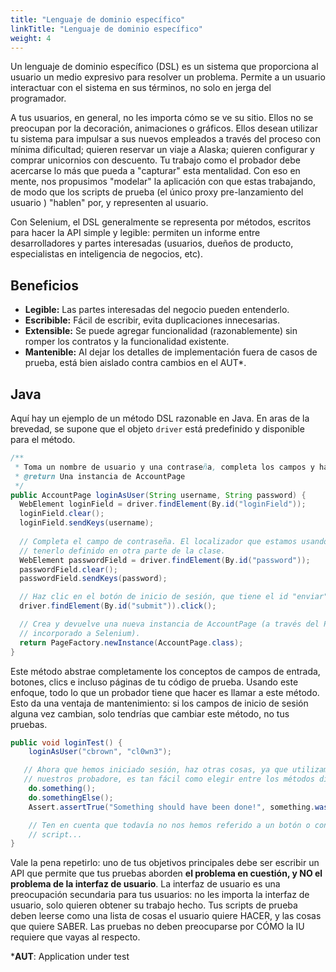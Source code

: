```yaml
---
title: "Lenguaje de dominio específico"
linkTitle: "Lenguaje de dominio específico"
weight: 4
---
```


Un lenguaje de dominio específico (DSL) es un sistema que 
proporciona al usuario un medio expresivo para resolver un 
problema. Permite a un usuario interactuar con el sistema en sus 
términos, no solo en jerga del programador. 

A tus usuarios, en general, no les importa cómo se ve su sitio. 
Ellos no se preocupan por la decoración, animaciones o gráficos. 
Ellos desean utilizar tu sistema para impulsar a sus nuevos 
empleados a través del proceso con mínima dificultad; quieren 
reservar un viaje a Alaska; quieren configurar y comprar 
unicornios con descuento. Tu trabajo como el probador debe 
acercarse lo más que pueda a "capturar" esta mentalidad. Con eso 
en mente, nos propusimos "modelar" la aplicación con que 
estas trabajando, de modo que los scripts de prueba (el único 
proxy pre-lanzamiento del usuario ) "hablen"  por, y representen al 
usuario. 

Con Selenium, el DSL generalmente se representa por métodos, 
escritos para hacer la API simple y legible: permiten un informe 
entre desarrolladores y partes interesadas (usuarios, dueños
de producto, especialistas en inteligencia de negocios, etc).

## Beneficios

* **Legible:** Las partes interesadas del negocio pueden entenderlo.
* **Escribible:** Fácil de escribir, evita duplicaciones innecesarias.
* **Extensible:** Se puede agregar funcionalidad (razonablemente) 
sin romper los contratos y la funcionalidad existente.
* **Mantenible:** Al dejar los detalles de implementación fuera de 
casos de prueba, está bien aislado contra cambios en el AUT*.


## Java

Aquí hay un ejemplo de un método DSL razonable en Java.
En aras de la brevedad, se supone que el objeto `driver` está predefinido
y disponible para el método.

```java
/**
 * Toma un nombre de usuario y una contraseña, completa los campos y hace clic en "iniciar sesión".
 * @return Una instancia de AccountPage
 */
public AccountPage loginAsUser(String username, String password) {
  WebElement loginField = driver.findElement(By.id("loginField"));
  loginField.clear();
  loginField.sendKeys(username);
  
  // Completa el campo de contraseña. El localizador que estamos usando es "By.id", y deberíamos
  // tenerlo definido en otra parte de la clase.
  WebElement passwordField = driver.findElement(By.id("password"));
  passwordField.clear();
  passwordField.sendKeys(password);

  // Haz clic en el botón de inicio de sesión, que tiene el id "enviar".
  driver.findElement(By.id("submit")).click();

  // Crea y devuelve una nueva instancia de AccountPage (a través del PageFactory
  // incorporado a Selenium).
  return PageFactory.newInstance(AccountPage.class);
}
```

Este método abstrae completamente los conceptos de campos de entrada,
botones, clics e incluso páginas de tu código de prueba. Usando este
enfoque, todo lo que un probador tiene que hacer es llamar a este método. 
Esto da una ventaja de mantenimiento: si los campos de inicio de sesión 
alguna vez cambian, solo tendrías que cambiar este método, no tus pruebas.

```java
public void loginTest() {
    loginAsUser("cbrown", "cl0wn3");

   // Ahora que hemos iniciado sesión, haz otras cosas, ya que utilizamos un DSL para admitir
   // nuestros probadore, es tan fácil como elegir entre los métodos disponibles.
    do.something();
    do.somethingElse();
    Assert.assertTrue("Something should have been done!", something.wasDone());

    // Ten en cuenta que todavía no nos hemos referido a un botón o control web en ninguna parte de este
    // script...
}
```

Vale la pena repetirlo: uno de tus objetivos principales debe ser escribir un
API que permite que tus pruebas aborden **el problema en cuestión, y NO
el problema de la interfaz de usuario**. La interfaz de usuario es una 
preocupación secundaria para tus usuarios: no les importa la interfaz de usuario, 
solo quieren obtener su trabajo hecho. 
Tus scripts de prueba deben leerse como una lista de cosas
el usuario quiere HACER, y las cosas que quiere SABER. Las pruebas
no deben preocuparse por CÓMO la IU requiere que vayas
al respecto.

***AUT**: Application under test

